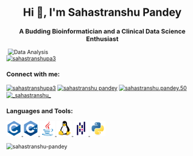 <h1 align="center">Hi 👋, I'm Sahastranshu Pandey</h1>
<h3 align="center">A Budding Bioinformatician and a Clinical Data Science Enthusiast</h3>
<img align="right" alt="Data Analysis" width="500" src="https://capturly.com/blog/wp-content/uploads/2018/02/Data-Website-Analytics.gif"> 
<p align="left"> <a href="https://twitter.com/sahastranshupa3" target="blank"><img src="https://img.shields.io/twitter/follow/sahastranshupa3?logo=twitter&style=for-the-badge" alt="sahastranshupa3" /></a> </p>

<h3 align="left">Connect with me:</h3>
<p align="left">
<a href="https://twitter.com/sahastranshupa3" target="blank"><img align="center" src="https://raw.githubusercontent.com/rahuldkjain/github-profile-readme-generator/master/src/images/icons/Social/twitter.svg" alt="sahastranshupa3" height="30" width="40" /></a>
<a href="https://linkedin.com/in/sahastranshu pandey" target="blank"><img align="center" src="https://raw.githubusercontent.com/rahuldkjain/github-profile-readme-generator/master/src/images/icons/Social/linked-in-alt.svg" alt="sahastranshu pandey" height="30" width="40" /></a>
<a href="https://fb.com/sahastranshu.pandey.50" target="blank"><img align="center" src="https://raw.githubusercontent.com/rahuldkjain/github-profile-readme-generator/master/src/images/icons/Social/facebook.svg" alt="sahastranshu.pandey.50" height="30" width="40" /></a>
<a href="https://instagram.com/_sahastranshu_" target="blank"><img align="center" src="https://raw.githubusercontent.com/rahuldkjain/github-profile-readme-generator/master/src/images/icons/Social/instagram.svg" alt="_sahastranshu_" height="30" width="40" /></a>
</p>

<h3 align="left">Languages and Tools:</h3>
<p align="left"> <a href="https://www.cprogramming.com/" target="_blank" rel="noreferrer"> <img src="https://raw.githubusercontent.com/devicons/devicon/master/icons/c/c-original.svg" alt="c" width="40" height="40"/> </a> <a href="https://www.w3schools.com/cpp/" target="_blank" rel="noreferrer"> <img src="https://raw.githubusercontent.com/devicons/devicon/master/icons/cplusplus/cplusplus-original.svg" alt="cplusplus" width="40" height="40"/> </a> <a href="https://www.java.com" target="_blank" rel="noreferrer"> <img src="https://raw.githubusercontent.com/devicons/devicon/master/icons/java/java-original.svg" alt="java" width="40" height="40"/> </a> <a href="https://www.linux.org/" target="_blank" rel="noreferrer"> <img src="https://raw.githubusercontent.com/devicons/devicon/master/icons/linux/linux-original.svg" alt="linux" width="40" height="40"/> </a> <a href="https://pandas.pydata.org/" target="_blank" rel="noreferrer"> <img src="https://raw.githubusercontent.com/devicons/devicon/2ae2a900d2f041da66e950e4d48052658d850630/icons/pandas/pandas-original.svg" alt="pandas" width="40" height="40"/> </a> <a href="https://www.python.org" target="_blank" rel="noreferrer"> <img src="https://raw.githubusercontent.com/devicons/devicon/master/icons/python/python-original.svg" alt="python" width="40" height="40"/> </a> </p>

<p><img align="center" src="https://github-readme-stats.vercel.app/api/top-langs?username=sahastranshu-pandey&show_icons=true&locale=en&layout=compact" alt="sahastranshu-pandey" /></p>

